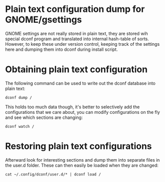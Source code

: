 # Plain text configuration dump for GNOME/gsettings

GNOME settings are not really stored in plain text, they are stored wih special
dconf program and translated into internal hash-table of sorts. However, to
keep these under version control, keeping track of the settings here and
dumping them into dconf during install script.

# Obtaining plain text configuration
The following command can be used to write out the dconf database into plain
text:
```
dconf dump /
```

This holds too much data though, it's better to selectively add the
configurations that we care about, you can modify configurations on the fly and
see which sections are changing:
```
dconf watch /
```

# Restoring plain text configurations
Afterward look for interesting sections and dump them into separate files in
the user.d folder. These can then easily be loaded when they are changed:
```
cat ~/.config/dconf/user.d/* | dconf load /
```



